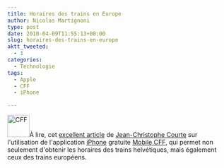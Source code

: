 ```yaml
---
title: Horaires des trains en Europe
author: Nicolas Martignoni
type: post
date: 2010-04-09T11:55:13+00:00
slug: horaires-des-trains-en-europe
aktt_tweeted:
  - 1
categories:
  - Technologie
tags:
  - Apple
  - CFF
  - iPhone

---
```

[<img class="size-full wp-image-509 alignleft" title="CFF" src="https://blog.martignoni.net/wp-content/uploads/2010/04/CFF.jpg" alt="CFF" width="50" height="50" srcset="https://blog.martignoni.net/wp-content/uploads/2010/04/CFF.jpg 175w, https://blog.martignoni.net/wp-content/uploads/2010/04/CFF-150x150.jpg 150w" sizes="(max-width: 50px) 100vw, 50px" />][1]À lire, cet [excellent article][2] de [Jean-Christophe Courte][3] sur l'utilisation de l'application [iPhone][4] gratuite [Mobile CFF][1], qui permet non seulement d'obtenir les horaires des trains helvétiques, mais également ceux des trains européens.

 [1]: http://itunes.apple.com/app/sbb-mobile/id294855237?mt=8
 [2]: http://www.urbanbike.com/index.php/site/rseau-ferroviaire-suisse-cff-et-iphone/
 [3]: http://www.urbanbike.com/
 [4]: http://www.apple.com/iphone/